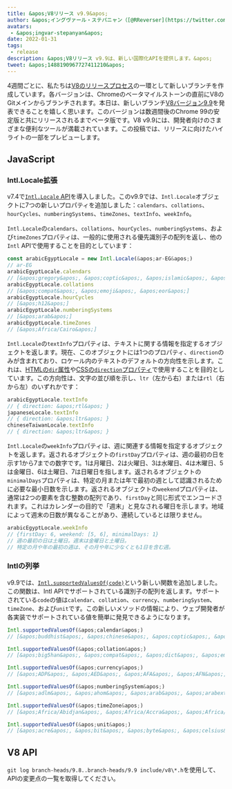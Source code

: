 ```yaml
---
title: &apos;V8リリース v9.9&apos;
author: &apos;イングヴァール・ステパニャン（[@RReverser](https://twitter.com/RReverser)） 彼の99%&apos;
avatars:
 - &apos;ingvar-stepanyan&apos;
date: 2022-01-31
tags:
 - release
description: &apos;V8リリース v9.9は、新しい国際化APIを提供します。&apos;
tweet: &apos;1488190967727411210&apos;
---
```

4週間ごとに、私たちは[V8のリリースプロセス](https://v8.dev/docs/release-process)の一環として新しいブランチを作成しています。各バージョンは、Chromeのベータマイルストーンの直前にV8のGitメインからブランチされます。本日は、新しいブランチ[V8バージョン9.9](https://chromium.googlesource.com/v8/v8.git/+log/branch-heads/9.9)を発表できることを嬉しく思います。このバージョンは数週間後のChrome 99の安定版と共にリリースされるまでベータ版です。V8 v9.9には、開発者向けのさまざまな便利なツールが満載されています。この投稿では、リリースに向けたハイライトの一部をプレビューします。

<!--truncate-->
## JavaScript

### Intl.Locale拡張

v7.4で[`Intl.Locale` API](https://v8.dev/blog/v8-release-74#intl.locale)を導入しました。このv9.9では、`Intl.Locale`オブジェクトに7つの新しいプロパティを追加しました：`calendars`、`collations`、`hourCycles`、`numberingSystems`、`timeZones`、`textInfo`、`weekInfo`。

`Intl.Locale`の`calendars`、`collations`、`hourCycles`、`numberingSystems`、および`timeZones`プロパティは、一般的に使用される優先識別子の配列を返し、他の`Intl` APIで使用することを目的としています：

```js
const arabicEgyptLocale = new Intl.Locale(&apos;ar-EG&apos;)
// ar-EG
arabicEgyptLocale.calendars
// [&apos;gregory&apos;, &apos;coptic&apos;, &apos;islamic&apos;, &apos;islamic-civil&apos;, &apos;islamic-tbla&apos;]
arabicEgyptLocale.collations
// [&apos;compat&apos;, &apos;emoji&apos;, &apos;eor&apos;]
arabicEgyptLocale.hourCycles
// [&apos;h12&apos;]
arabicEgyptLocale.numberingSystems
// [&apos;arab&apos;]
arabicEgyptLocale.timeZones
// [&apos;Africa/Cairo&apos;]
```

`Intl.Locale`の`textInfo`プロパティは、テキストに関する情報を指定するオブジェクトを返します。現在、このオブジェクトには1つのプロパティ、`direction`のみが含まれており、ロケール内のテキストのデフォルトの方向性を示します。これは、[HTMLの`dir`属性](https://developer.mozilla.org/en-US/docs/Web/HTML/Global_attributes/dir)や[CSSの`direction`プロパティ](https://developer.mozilla.org/en-US/docs/Web/CSS/direction)で使用することを目的としています。この方向性は、文字の並び順を示し、`ltr`（左から右）または`rtl`（右から左）のいずれかです：

```js
arabicEgyptLocale.textInfo
// { direction: &apos;rtl&apos; }
japaneseLocale.textInfo
// { direction: &apos;ltr&apos; }
chineseTaiwanLocale.textInfo
// { direction: &apos;ltr&apos; }
```

`Intl.Locale`の`weekInfo`プロパティは、週に関連する情報を指定するオブジェクトを返します。返されるオブジェクトの`firstDay`プロパティは、週の最初の日を示す1から7までの数字です。1は月曜日、2は火曜日、3は水曜日、4は木曜日、5は金曜日、6は土曜日、7は日曜日を指します。返されるオブジェクトの`minimalDays`プロパティは、特定の月または年で最初の週として認識されるために必要な最小日数を示します。返されるオブジェクトの`weekend`プロパティは、通常は2つの要素を含む整数の配列であり、`firstDay`と同じ形式でエンコードされます。これはカレンダーの目的で「週末」と見なされる曜日を示します。地域によって週末の日数が異なることがあり、連続しているとは限りません。

```js
arabicEgyptLocale.weekInfo
// {firstDay: 6, weekend: [5, 6], minimalDays: 1}
// 週の最初の日は土曜日。週末は金曜日と土曜日。
// 特定の月や年の最初の週は、その月や年に少なくとも1日を含む週。
```

### Intlの列挙

v9.9では、[`Intl.supportedValuesOf(code)`](https://developer.mozilla.org/en-US/docs/Web/JavaScript/Reference/Global_Objects/Intl/supportedValuesOf)という新しい関数を追加しました。この関数は、Intl APIでサポートされている識別子の配列を返します。サポートされている`code`の値は`calendar`、`collation`、`currency`、`numberingSystem`、`timeZone`、および`unit`です。この新しいメソッドの情報により、ウェブ開発者が各実装でサポートされている値を簡単に発見できるようになります。

```js
Intl.supportedValuesOf(&apos;calendar&apos;)
// [&apos;buddhist&apos;, &apos;chinese&apos;, &apos;coptic&apos;, &apos;dangi&apos;, ...]

Intl.supportedValuesOf(&apos;collation&apos;)
// [&apos;big5han&apos;, &apos;compat&apos;, &apos;dict&apos;, &apos;emoji&apos;, ...]

Intl.supportedValuesOf(&apos;currency&apos;)
// [&apos;ADP&apos;, &apos;AED&apos;, &apos;AFA&apos;, &apos;AFN&apos;, &apos;ALK&apos;, &apos;ALL&apos;, &apos;AMD&apos;, ...]

Intl.supportedValuesOf(&apos;numberingSystem&apos;)
// [&apos;adlm&apos;, &apos;ahom&apos;, &apos;arab&apos;, &apos;arabext&apos;, &apos;bali&apos;, ...]

Intl.supportedValuesOf(&apos;timeZone&apos;)
// [&apos;Africa/Abidjan&apos;, &apos;Africa/Accra&apos;, &apos;Africa/Addis_Ababa&apos;, &apos;Africa/Algiers&apos;, ...]

Intl.supportedValuesOf(&apos;unit&apos;)
// [&apos;acre&apos;, &apos;bit&apos;, &apos;byte&apos;, &apos;celsius&apos;, &apos;centimeter&apos;, ...]
```

## V8 API

`git log branch-heads/9.8..branch-heads/9.9 include/v8\*.h`を使用して、APIの変更点の一覧を取得してください。
